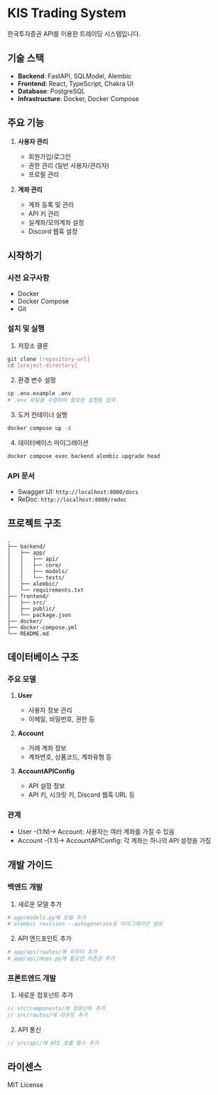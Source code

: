 # KIS Trading System

한국투자증권 API를 이용한 트레이딩 시스템입니다.

## 기술 스택

- **Backend**: FastAPI, SQLModel, Alembic
- **Frontend**: React, TypeScript, Chakra UI
- **Database**: PostgreSQL
- **Infrastructure**: Docker, Docker Compose

## 주요 기능

1. **사용자 관리**
   - 회원가입/로그인
   - 권한 관리 (일반 사용자/관리자)
   - 프로필 관리

2. **계좌 관리**
   - 계좌 등록 및 관리
   - API 키 관리
   - 실계좌/모의계좌 설정
   - Discord 웹훅 설정

## 시작하기

### 사전 요구사항

- Docker
- Docker Compose
- Git

### 설치 및 실행

1. 저장소 클론
```bash
git clone [repository-url]
cd [project-directory]
```

2. 환경 변수 설정
```bash
cp .env.example .env
# .env 파일을 수정하여 필요한 설정을 입력
```

3. 도커 컨테이너 실행
```bash
docker compose up -d
```

4. 데이터베이스 마이그레이션
```bash
docker compose exec backend alembic upgrade head
```

### API 문서

- Swagger UI: `http://localhost:8000/docs`
- ReDoc: `http://localhost:8000/redoc`

## 프로젝트 구조

```
.
├── backend/
│   ├── app/
│   │   ├── api/
│   │   ├── core/
│   │   ├── models/
│   │   └── tests/
│   ├── alembic/
│   └── requirements.txt
├── frontend/
│   ├── src/
│   ├── public/
│   └── package.json
├── docker/
├── docker-compose.yml
└── README.md
```

## 데이터베이스 구조

### 주요 모델

1. **User**
   - 사용자 정보 관리
   - 이메일, 비밀번호, 권한 등

2. **Account**
   - 거래 계좌 정보
   - 계좌번호, 상품코드, 계좌유형 등

3. **AccountAPIConfig**
   - API 설정 정보
   - API 키, 시크릿 키, Discord 웹훅 URL 등

### 관계
- User -(1:N)-> Account: 사용자는 여러 계좌를 가질 수 있음
- Account -(1:1)-> AccountAPIConfig: 각 계좌는 하나의 API 설정을 가짐

## 개발 가이드

### 백엔드 개발

1. 새로운 모델 추가
```python
# app/models.py에 모델 추가
# alembic revision --autogenerate로 마이그레이션 생성
```

2. API 엔드포인트 추가
```python
# app/api/routes/에 라우터 추가
# app/api/deps.py에 필요한 의존성 추가
```

### 프론트엔드 개발

1. 새로운 컴포넌트 추가
```typescript
// src/components/에 컴포넌트 추가
// src/routes/에 라우트 추가
```

2. API 통신
```typescript
// src/api/에 API 호출 함수 추가
```

## 라이센스

MIT License
